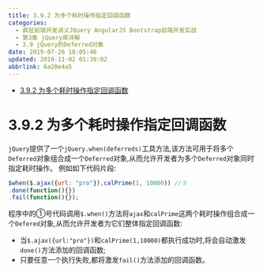 ```yaml
---
title: 3.9.2 为多个耗时操作指定回调函数
categories: 
  - 疯狂前端开发讲义JQuery AngularJS Bootstrap前端开发实战
  - 第3章 jQuery库详解
  - 3.9 jQuery的Deferred对象
date: 2019-07-26 18:05:46
updated: 2019-11-02 01:39:02
abbrlink: 6a28e4a5
---
```

- [3.9.2 为多个耗时操作指定回调函数](/ReadingNotes/6a28e4a5/#3-9-2-为多个耗时操作指定回调函数)

<!--more-->
<script src="https://cdn.bootcss.com/jquery/3.4.0/jquery.slim.min.js"></script>
<script>$(document).ready(function () {$(".post-body > ul:nth-child(1)").hide();});</script>

<!--end-->
<!--SSTStart-->
# 3.9.2 为多个耗时操作指定回调函数 #
`jQuery`提供了一个`jQuery.when(deferreds)`工具方法,该方法可用于将多个`Deferred`对象组合成一个`Deferred`对象,从而允许开发者为多个`Deferred`对象同时指定耗时操作。
例如如下代码片段:
```javascript
$when($.ajax({url: "pro"}),calPrime(1, 10000)) //①
.done(function(){})
.fail(function(){});
```
程序中的①号代码调用`$.when()`方法将`ajax`和`calPrime`这两个耗时操作组合成一个`Defered`对象,从而允许开发者为它们整体指定回调函数:
- 当`$.ajax({url:"pro"})`和`calPrime(1,10000)`都执行成功时,将会自动激发`done()`方法添加的回调函数;
- 只要任意一个执行失败,都将激发`fail()`方法添加的回调函数。
<!--SSTStop-->
